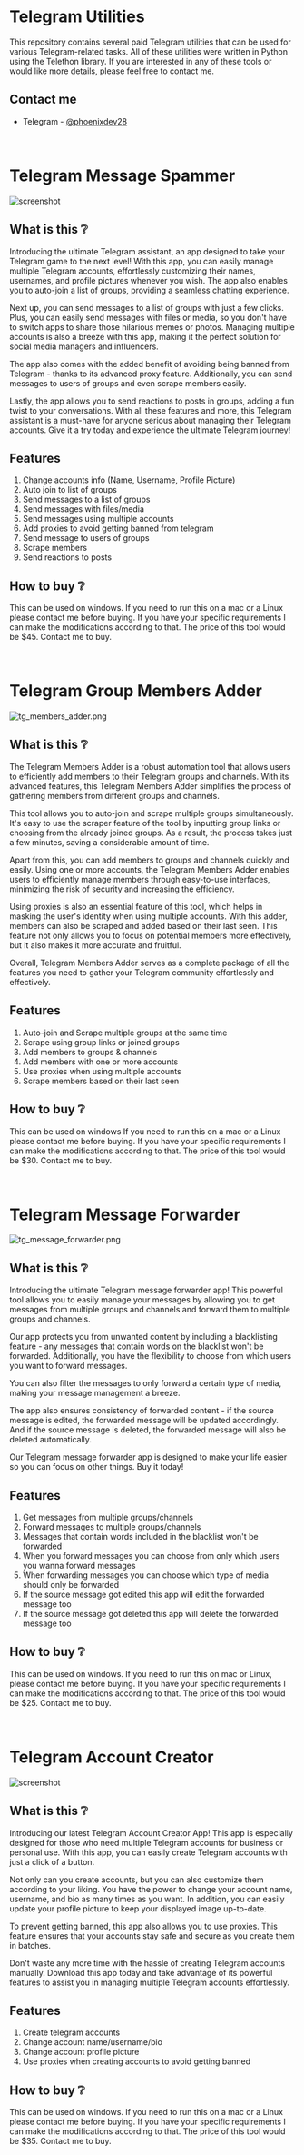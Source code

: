 # Telegram Utilities

<p>This repository contains several paid Telegram utilities that can be used for various Telegram-related tasks. All of these utilities were written in Python using the Telethon library. If you are interested in any of these tools or would like more details, please feel free to contact me.</p>

## Contact me
- Telegram - [@phoenixdev28](https://t.me/phoenixdev28)

<br>

# Telegram Message Spammer

<img src="./images/tg_dm_spammer_gui.png" alt="screenshot">

## What is this ❔
Introducing the ultimate Telegram assistant, an app designed to take your Telegram game to the next level! With this app, you can easily manage multiple Telegram accounts, effortlessly customizing their names, usernames, and profile pictures whenever you wish. The app also enables you to auto-join a list of groups, providing a seamless chatting experience.

Next up, you can send messages to a list of groups with just a few clicks. Plus, you can easily send messages with files or media, so you don't have to switch apps to share those hilarious memes or photos. Managing multiple accounts is also a breeze with this app, making it the perfect solution for social media managers and influencers.

The app also comes with the added benefit of avoiding being banned from Telegram - thanks to its advanced proxy feature. Additionally, you can send messages to users of groups and even scrape members easily.

Lastly, the app allows you to send reactions to posts in groups, adding a fun twist to your conversations. With all these features and more, this Telegram assistant is a must-have for anyone serious about managing their Telegram accounts. Give it a try today and experience the ultimate Telegram journey!

## Features
1. Change accounts info (Name, Username, Profile Picture)
2. Auto join to list of groups
3. Send messages to a list of groups
4. Send messages with files/media
5. Send messages using multiple accounts
6. Add proxies to avoid getting banned from telegram
7. Send message to users of groups
8. Scrape members
9. Send reactions to posts

## How to buy ❔
This can be used on windows. If you need to run this on a mac or a Linux please contact me before buying. If you have your specific requirements I can make the modifications according to that. The price of this tool would be $45. Contact me to buy.

<br>

# Telegram Group Members Adder

<img src="./images/tg_members_adder.png" alt="tg_members_adder.png" border="0">

## What is this ❔
The Telegram Members Adder is a robust automation tool that allows users to efficiently add members to their Telegram groups and channels. With its advanced features, this Telegram Members Adder simplifies the process of gathering members from different groups and channels.

This tool allows you to auto-join and scrape multiple groups simultaneously. It's easy to use the scraper feature of the tool by inputting group links or choosing from the already joined groups. As a result, the process takes just a few minutes, saving a considerable amount of time.

Apart from this, you can add members to groups and channels quickly and easily. Using one or more accounts, the Telegram Members Adder enables users to efficiently manage members through easy-to-use interfaces, minimizing the risk of security and increasing the efficiency.

Using proxies is also an essential feature of this tool, which helps in masking the user's identity when using multiple accounts. With this adder, members can also be scraped and added based on their last seen. This feature not only allows you to focus on potential members more effectively, but it also makes it more accurate and fruitful.

Overall, Telegram Members Adder serves as a complete package of all the features you need to gather your Telegram community effortlessly and effectively.

## Features
1. Auto-join and Scrape multiple groups at the same time
2. Scrape using group links or joined groups
3. Add members to groups & channels
4. Add members with one or more accounts
5. Use proxies when using multiple accounts
6. Scrape members based on their last seen



## How to buy ❔
This can be used on windows If you need to run this on a mac or a Linux please contact me before buying. If you have your specific requirements I can make the modifications according to that. The price of this tool would be $30. Contact me to buy.

<br>

# Telegram Message Forwarder

<img src="./images/tg_message_forwarder.png" alt="tg_message_forwarder.png" border="0">

## What is this ❔
Introducing the ultimate Telegram message forwarder app! This powerful tool allows you to easily manage your messages by allowing you to get messages from multiple groups and channels and forward them to multiple groups and channels.

Our app protects you from unwanted content by including a blacklisting feature - any messages that contain words on the blacklist won't be forwarded. Additionally, you have the flexibility to choose from which users you want to forward messages.

You can also filter the messages to only forward a certain type of media, making your message management a breeze.

The app also ensures consistency of forwarded content - if the source message is edited, the forwarded message will be updated accordingly. And if the source message is deleted, the forwarded message will also be deleted automatically.

Our Telegram message forwarder app is designed to make your life easier so you can focus on other things. Buy it today!

## Features
1. Get messages from multiple groups/channels
2. Forward messages to multiple groups/channels
3. Messages that contain words included in the blacklist won't be forwarded
4. When you forward messages you can choose from only which users you wanna forward messages
5. When forwarding messages you can choose which type of media should only be forwarded
6. If the source message got edited this app will edit the forwarded message too
7. If the source message got deleted this app will delete the forwarded message too

## How to buy ❔
This can be used on windows. If you need to run this on mac or Linux, please contact me before buying. If you have your specific requirements I can make the modifications according to that. The price of this tool would be $25. Contact me to buy.

<br>

# Telegram Account Creator

<img src="./images/tg_account_creator.png" alt="screenshot" style="border-radius: 1%">

## What is this ❔
Introducing our latest Telegram Account Creator App! This app is especially designed for those who need multiple Telegram accounts for business or personal use. With this app, you can easily create Telegram accounts with just a click of a button.

Not only can you create accounts, but you can also customize them according to your liking. You have the power to change your account name, username, and bio as many times as you want. In addition, you can easily update your profile picture to keep your displayed image up-to-date.

To prevent getting banned, this app also allows you to use proxies. This feature ensures that your accounts stay safe and secure as you create them in batches.

Don't waste any more time with the hassle of creating Telegram accounts manually. Download this app today and take advantage of its powerful features to assist you in managing multiple Telegram accounts effortlessly.

## Features
1. Create telegram accounts
2. Change account name/username/bio
3. Change account profile picture
4. Use proxies when creating accounts to avoid getting banned

## How to buy ❔
This can be used on windows. If you need to run this on a mac or a Linux please contact me before buying. If you have your specific requirements I can make the modifications according to that. The price of this tool would be $35. Contact me to buy.